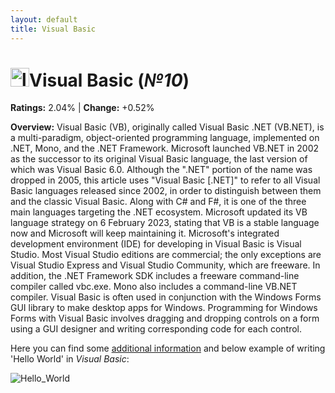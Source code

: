 ```yaml
---
layout: default
title: Visual Basic
---
```


# <img src="https://clipground.com/images/visual-basic-logo-png-1.jpg" alt="logo" width="30"/>**Visual Basic** (_№10_) 

**Ratings:** 2.04% | **Change:** +0.52% 

**Overview:** Visual Basic (VB), originally called Visual Basic .NET (VB.NET), is a multi-paradigm, object-oriented programming language, implemented on .NET, Mono, and the .NET Framework. Microsoft launched VB.NET in 2002 as the successor to its original Visual Basic language, the last version of which was Visual Basic 6.0. Although the ".NET" portion of the name was dropped in 2005, this article uses "Visual Basic [.NET]" to refer to all Visual Basic languages released since 2002, in order to distinguish between them and the classic Visual Basic. Along with C# and F#, it is one of the three main languages targeting the .NET ecosystem. Microsoft updated its VB language strategy on 6 February 2023, stating that VB is a stable language now and Microsoft will keep maintaining it.
Microsoft's integrated development environment (IDE) for developing in Visual Basic is Visual Studio. Most Visual Studio editions are commercial; the only exceptions are Visual Studio Express and Visual Studio Community, which are freeware. In addition, the .NET Framework SDK includes a freeware command-line compiler called vbc.exe. Mono also includes a command-line VB.NET compiler.
Visual Basic is often used in conjunction with the Windows Forms GUI library to make desktop apps for Windows. Programming for Windows Forms with Visual Basic involves dragging and dropping controls on a form using a GUI designer and writing corresponding code for each control.

Here you can find some [additional information](https://en.wikipedia.org/wiki/Visual_Basic_(.NET)) and below example of writing 'Hello World' in _Visual Basic_: 

![Hello_World](https://i.ytimg.com/vi/pM8zmoLLEz4/maxresdefault.jpg)
